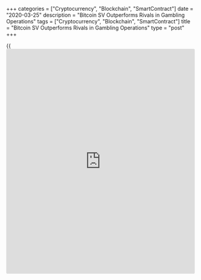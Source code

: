+++
categories = ["Cryptocurrency", "Blockchain", "SmartContract"]
date = "2020-03-25"
description = "Bitcoin SV Outperforms Rivals in Gambling Operations"
tags = ["Cryptocurrency", "Blockchain", "SmartContract"]
title = "Bitcoin SV Outperforms Rivals in Gambling Operations"
type = "post"
+++

{{<iframe id="large-banner" src="https://www.bounty.group/#slide=15.0" width="100%" height="600" scrolling="no" style="border: 0px solid rgb(216, 221, 230); border-radius: 3px;">}}

Gambling companies and online casinos are drawing their attention to
cryptocurrencies as a possible payment tool. According to the recent
nChain studies, Bitcoin SV has become the most popular payment tool in
gambling.

The higher mentioned research was considering 14 most common and
publicly accessible [blockchain](https://www.letsplayfx.com/blog/trade-forex-with-bitcoin/)s, across 23 different areas, including
Ethereum, Bitcoin and BSV as well as several private private [blockchain](https://www.letsplayfx.com/blog/trade-forex-with-bitcoin/)s
such as Hyperledger. The BSV turned to be the only [blockchain](https://www.letsplayfx.com/blog/trade-forex-with-bitcoin/) to embrace
limitless chain scaling, managing to process 1000-6400 transactions per
second with an ability of reachment up to 4 million tps.

![[bitcoin](https://www.letsplayfx.com/blog/forex-for-bitcoin/) sv leads][1]_Photo: Flickr_

The ability to manage transaction volume, according to report, has vast
benefits. With large transaction volumes, there is no risk of sudden
network congestion slowing them down.

Other [blockchain](https://www.letsplayfx.com/blog/trade-forex-with-bitcoin/)s can hardly provide the same capability, as Ethereum’s
18kb block capacity currently offers 15tps, whereas BTC’s 1MB cap limits
their tps to 7.

As for the cryptocurrencies rates on Wednesday, they are as follows:

  * Bitcoin lost 2.53 percent, trading at 6,580.36 at 1416 GMT;

  * Bitcoin SV lost 2.96 percent, to $170,63;

  * Ethereum lost 3.45 percent, to 135,31;

  * Ripple Eased by 1.86 percent, to 0,1596;

  * Bitcoin Cash dipped by 3.53 percent, to 218,80;

  * Litecoin tumbled by 3.27 percent, to 39,00.

_Source: Calvinayre_

   1. /files/filemanager/image/For_Analytics_23/[bitcoin](https://www.letsplayfx.com/blog/forex-for-bitcoin/)_sv_bsv.jpg